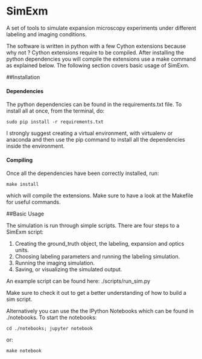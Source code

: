 # SimExm
A set of tools to simulate expansion microscopy experiments under different labeling and imaging conditions. 

The software is written in python with a few Cython extensions because why not ? Cython extensions require to be compiled. After installing the python dependencies you will compile the extensions use a make command as explained below. The following section covers basic usage of SimExm.


##Installation

#### Dependencies

The python dependencies can be found in the requirements.txt file. To install all at once, from the terminal, do:

`sudo pip install -r requirements.txt`  

I strongly suggest creating a virtual environment, with virtualenv or anaconda and then use the pip command to install all the dependencies inside the environment.

#### Compiling

Once all the dependencies have been correctly installed, run:  

`make install` 

which will compile the extensions. Make sure to have a look at the Makefile for useful commands.

##Basic Usage

The simulation is run through simple scripts. There are four steps to a SimExm script:  

1. Creating the ground_truth object, the labeling, expansion and optics units.
2. Choosing labeling parameters and running the labeling simulation.
2. Running the imaging simulation.
3. Saving, or visualizing the simulated output.

An example script can be found here: ./scripts/run_sim.py

Make sure to check it out to get a better understanding of how to build a sim script.

Alternatively you can use the the IPython Notebooks which can be found in ./notebooks. 
To start the notebooks:

`cd ./notebooks; jupyter notebook` 

or: 

`make notebook`



